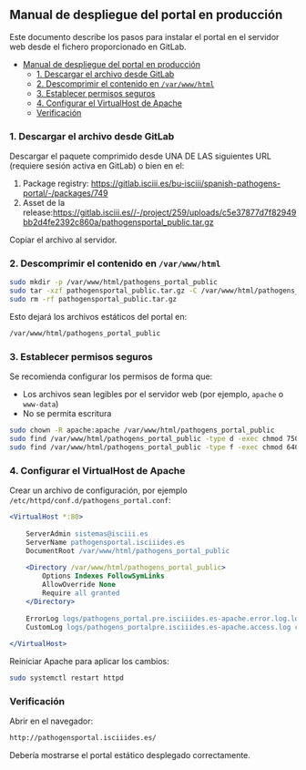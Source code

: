## Manual de despliegue del portal en producción

Este documento describe los pasos para instalar el portal en el servidor web desde el fichero proporcionado en GitLab.

- [Manual de despliegue del portal en producción](#manual-de-despliegue-del-portal-en-producción)
  - [1. Descargar el archivo desde GitLab](#1-descargar-el-archivo-desde-gitlab)
  - [2. Descomprimir el contenido en `/var/www/html`](#2-descomprimir-el-contenido-en-varwwwhtml)
  - [3. Establecer permisos seguros](#3-establecer-permisos-seguros)
  - [4. Configurar el VirtualHost de Apache](#4-configurar-el-virtualhost-de-apache)
  - [Verificación](#verificación)

### 1. Descargar el archivo desde GitLab

Descargar el paquete comprimido desde UNA DE LAS siguientes URL (requiere sesión activa en GitLab) o bien en el:

1. Package registry: <https://gitlab.isciii.es/bu-isciii/spanish-pathogens-portal/-/packages/749>
2. Asset de la release:<https://gitlab.isciii.es//-/project/259/uploads/c5e37877d7f82949bb2d4fe2392c860a/pathogensportal_public.tar.gz>

Copiar el archivo al servidor.

### 2. Descomprimir el contenido en `/var/www/html`

```bash
sudo mkdir -p /var/www/html/pathogens_portal_public
sudo tar -xzf pathogensportal_public.tar.gz -C /var/www/html/pathogens_portal_public --strip-components=1
sudo rm -rf pathogensportal_public.tar.gz
```

Esto dejará los archivos estáticos del portal en:

```bash
/var/www/html/pathogens_portal_public
```

### 3. Establecer permisos seguros

Se recomienda configurar los permisos de forma que:

- Los archivos sean legibles por el servidor web (por ejemplo, `apache` o `www-data`)
- No se permita escritura

```bash
sudo chown -R apache:apache /var/www/html/pathogens_portal_public
sudo find /var/www/html/pathogens_portal_public -type d -exec chmod 750 {} \;
sudo find /var/www/html/pathogens_portal_public -type f -exec chmod 640 {} \;
```

### 4. Configurar el VirtualHost de Apache

Crear un archivo de configuración, por ejemplo `/etc/httpd/conf.d/pathogens_portal.conf`:

```apache
<VirtualHost *:80>
 
    ServerAdmin sistemas@isciii.es
    ServerName pathogensportal.isciiides.es
    DocumentRoot /var/www/html/pathogens_portal_public
 
    <Directory /var/www/html/pathogens_portal_public>
        Options Indexes FollowSymLinks
        AllowOverride None
        Require all granted
    </Directory>
 
    ErrorLog logs/pathogens_portal.pre.isciiides.es-apache.error.log.log
    CustomLog logs/pathogens_portalpre.isciiides.es-apache.access.log combined
 
</VirtualHost>
```

Reiniciar Apache para aplicar los cambios:

```bash
sudo systemctl restart httpd
```

### Verificación

Abrir en el navegador:

```bash
http://pathogensportal.isciiides.es/
```

Debería mostrarse el portal estático desplegado correctamente.
